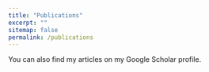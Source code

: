 ```yaml
---
title: "Publications"
excerpt: ""
sitemap: false
permalink: /publications
---
```


You can also find my articles on my Google Scholar profile.
<!-- # Hello! -->

<!-- {% if author.googlescholar %} -->
<!-- {% endif %} -->

<!-- <!-- {% include base_path %} -->
<!-- 
{% for post in site.publications reversed %}
  {% include archive-single.html %}
{% endfor %} -->
